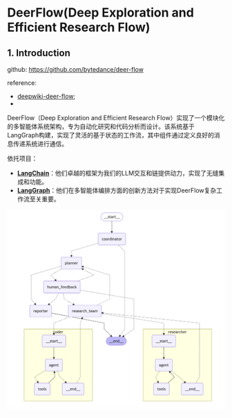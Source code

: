 # DeerFlow(Deep Exploration and Efficient Research Flow)

## 1. Introduction

github: https://github.com/bytedance/deer-flow

reference:
- [deepwiki-deer-flow](https://deepwiki.com/bytedance/deer-flow/1-overview);
- 

DeerFlow（Deep Exploration and Efficient Research Flow）实现了一个模块化的多智能体系统架构，专为自动化研究和代码分析而设计。该系统基于LangGraph构建，实现了灵活的基于状态的工作流，其中组件通过定义良好的消息传递系统进行通信。

依托项目：
- **[LangChain](https://github.com/langchain-ai/langchain)**：他们卓越的框架为我们的LLM交互和链提供动力，实现了无缝集成和功能。
- **[LangGraph](https://github.com/langchain-ai/langgraph)**：他们在多智能体编排方面的创新方法对于实现DeerFlow复杂工作流至关重要。



<center><img src="../assets/langgraph/deerflow-arch.png"></center>